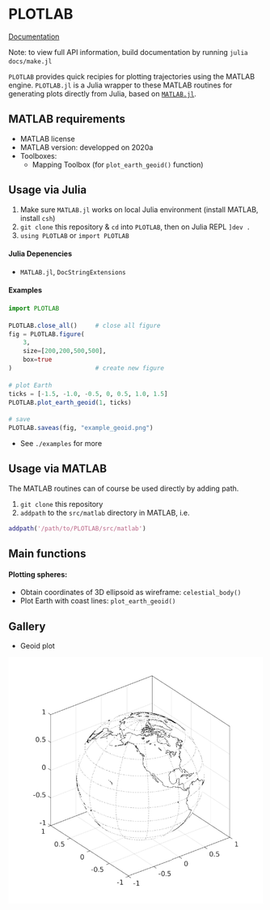 # PLOTLAB

[Documentation](https://yuricst.github.io/PLOTLAB/)

Note: to view full API information, build documentation by running `julia docs/make.jl`


`PLOTLAB` provides quick recipies for plotting trajectories using the MATLAB engine.
`PLOTLAB.jl` is a Julia wrapper to these MATLAB routines for generating plots directly from Julia, based on [`MATLAB.jl`](https://github.com/JuliaInterop/MATLAB.jl). 


## MATLAB requirements

- MATLAB license
- MATLAB version: developped on 2020a
- Toolboxes: 
	- Mapping Toolbox (for `plot_earth_geoid()` function)


## Usage via Julia

1. Make sure `MATLAB.jl` works on local Julia environment (install MATLAB, install `csh`)
2. `git clone` this repository & `cd` into `PLOTLAB`, then on Julia REPL `]dev .`
3. `using PLOTLAB` or `import PLOTLAB`

#### Julia Depenencies
- `MATLAB.jl`, `DocStringExtensions`

#### Examples

```julia
import PLOTLAB

PLOTLAB.close_all()     # close all figure
fig = PLOTLAB.figure(
	3,
	size=[200,200,500,500],
	box=true
)                       # create new figure

# plot Earth
ticks = [-1.5, -1.0, -0.5, 0, 0.5, 1.0, 1.5]
PLOTLAB.plot_earth_geoid(1, ticks)

# save
PLOTLAB.saveas(fig, "example_geoid.png")
```

- See `./examples` for more

## Usage via MATLAB

The MATLAB routines can of course be used directly by adding path. 

1. `git clone` this repository
2. `addpath` to the `src/matlab` directory in MATLAB, i.e.

```matlab
addpath('/path/to/PLOTLAB/src/matlab')
```


## Main functions

#### Plotting spheres: 

- Obtain coordinates of 3D ellipsoid as wireframe: `celestial_body()`
- Plot Earth with coast lines: `plot_earth_geoid()`


## Gallery

- Geoid plot

<p align="center">
    <img src="./examples/example_geoid.png" width="550" title="example_geoid">
</p>
